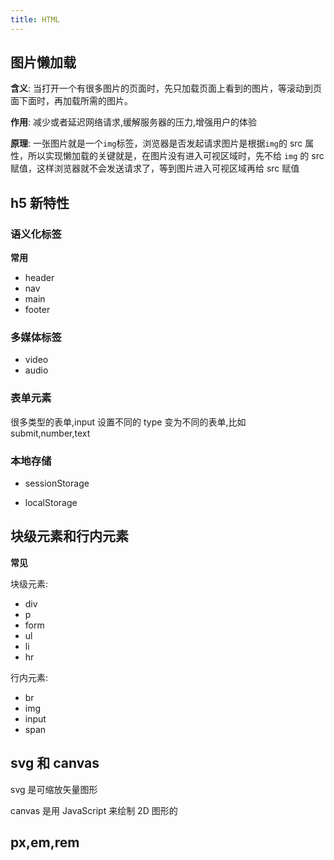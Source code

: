 ```yaml
---
title: HTML
---
```


## 图片懒加载

**含义**: 当打开一个有很多图片的页面时，先只加载页面上看到的图片，等滚动到页面下面时，再加载所需的图片。

**作用**: 减少或者延迟网络请求,缓解服务器的压力,增强用户的体验

**原理**: 一张图片就是一个`img`标签，浏览器是否发起请求图片是根据`img`的 src 属性，所以实现懒加载的关键就是，在图片没有进入可视区域时，先不给 `img` 的 src 赋值，这样浏览器就不会发送请求了，等到图片进入可视区域再给 src 赋值

## h5 新特性

### 语义化标签

**常用**

- header
- nav
- main
- footer

### 多媒体标签

- video
- audio

### 表单元素

很多类型的表单,input 设置不同的 type 变为不同的表单,比如 submit,number,text

### 本地存储

- sessionStorage

- localStorage

## 块级元素和行内元素

**常见**

块级元素:

- div
- p
- form
- ul
- li
- hr

行内元素:

- br
- img
- input
- span

## svg 和 canvas

svg 是可缩放矢量图形

canvas 是用 JavaScript 来绘制 2D 图形的

## px,em,rem
